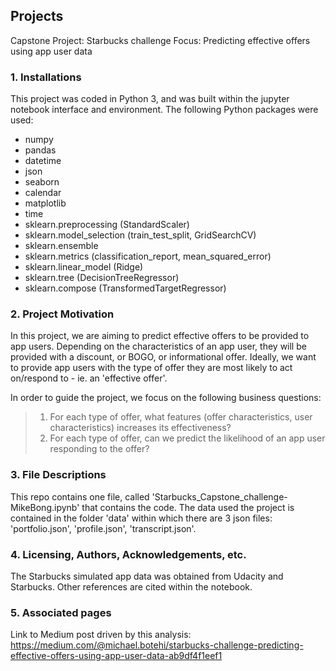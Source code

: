 ## Projects
Capstone Project: Starbucks challenge
Focus: Predicting effective offers using app user data

### 1. Installations
This project was coded in Python 3, and was built within the jupyter notebook interface and environment. 
The following Python packages were used:
 - numpy
 - pandas
 - datetime
 - json
 - seaborn
 - calendar
 - matplotlib
 - time
 - sklearn.preprocessing (StandardScaler)
 - sklearn.model_selection (train_test_split, GridSearchCV)
 - sklearn.ensemble
 - sklearn.metrics (classification_report, mean_squared_error)
 - sklearn.linear_model (Ridge)
 - sklearn.tree (DecisionTreeRegressor)
 - sklearn.compose (TransformedTargetRegressor)

### 2. Project Motivation
In this project, we are aiming to predict effective offers to be provided to app users. Depending on the characteristics of an app user, they will be provided with a discount, or BOGO, or informational offer. Ideally, we want to provide app users with the type of offer they are most likely to act on/respond to - ie. an 'effective offer'.

In order to guide the project, we focus on the following business questions:

> 1. For each type of offer, what features (offer characteristics, user characteristics) increases its effectiveness?
> 2. For each type of offer, can we predict the likelihood of an app user responding to the offer?

### 3. File Descriptions
This repo contains one file, called 'Starbucks_Capstone_challenge-MikeBong.ipynb' that contains the code. The data used the project is contained in the folder 'data' within which there are 3 json files: 'portfolio.json', 'profile.json', 'transcript.json'.

### 4. Licensing, Authors, Acknowledgements, etc.
The Starbucks simulated app data was obtained from Udacity and Starbucks. Other references are cited within the notebook.

### 5. Associated pages
Link to Medium post driven by this analysis: https://medium.com/@michael.botehi/starbucks-challenge-predicting-effective-offers-using-app-user-data-ab9df4f1eef1
